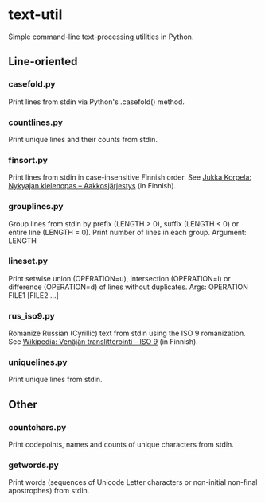 # text-util
Simple command-line text-processing utilities in Python.

## Line-oriented

### casefold.py
Print lines from stdin via Python's .casefold() method.

### countlines.py
Print unique lines and their counts from stdin.

### finsort.py
Print lines from stdin in case-insensitive Finnish order. See [Jukka Korpela: Nykyajan kielenopas &ndash; Aakkosjärjestys](http://www.jkorpela.fi/kielenopas/4.15.html) (in Finnish).

### grouplines.py
Group lines from stdin by prefix (LENGTH > 0), suffix (LENGTH < 0) or entire line (LENGTH = 0). Print number of lines in each group. Argument: LENGTH

### lineset.py
Print setwise union (OPERATION=u), intersection (OPERATION=i) or difference (OPERATION=d) of lines without duplicates. Args: OPERATION FILE1 [FILE2 ...]

### rus_iso9.py
Romanize Russian (Cyrillic) text from stdin using the ISO 9 romanization. See [Wikipedia: Venäjän translitterointi &ndash; ISO 9](https://fi.wikipedia.org/wiki/Ven%C3%A4j%C3%A4n_translitterointi#ISO_9) (in Finnish).

### uniquelines.py
Print unique lines from stdin.

## Other

### countchars.py
Print codepoints, names and counts of unique characters from stdin.

### getwords.py
Print words (sequences of Unicode Letter characters or non-initial non-final apostrophes) from stdin.
